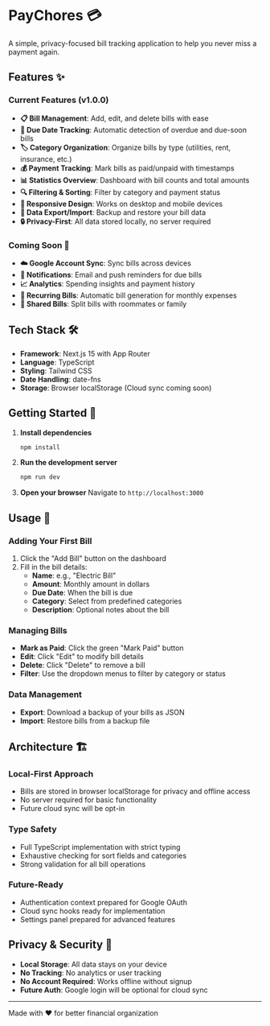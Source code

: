 # PayChores 💳

A simple, privacy-focused bill tracking application to help you never miss a payment again.

## Features ✨

### Current Features (v1.0.0)
- **📋 Bill Management**: Add, edit, and delete bills with ease
- **📅 Due Date Tracking**: Automatic detection of overdue and due-soon bills  
- **🏷️ Category Organization**: Organize bills by type (utilities, rent, insurance, etc.)
- **💰 Payment Tracking**: Mark bills as paid/unpaid with timestamps
- **📊 Statistics Overview**: Dashboard with bill counts and total amounts
- **🔍 Filtering & Sorting**: Filter by category and payment status
- **📱 Responsive Design**: Works on desktop and mobile devices
- **💾 Data Export/Import**: Backup and restore your bill data
- **🔒 Privacy-First**: All data stored locally, no server required

### Coming Soon 🚀
- **☁️ Google Account Sync**: Sync bills across devices
- **🔔 Notifications**: Email and push reminders for due bills
- **📈 Analytics**: Spending insights and payment history
- **🔄 Recurring Bills**: Automatic bill generation for monthly expenses
- **👥 Shared Bills**: Split bills with roommates or family

## Tech Stack 🛠️

- **Framework**: Next.js 15 with App Router
- **Language**: TypeScript
- **Styling**: Tailwind CSS
- **Date Handling**: date-fns
- **Storage**: Browser localStorage (Cloud sync coming soon)

## Getting Started 🚀

1. **Install dependencies**
   ```bash
   npm install
   ```

2. **Run the development server**
   ```bash
   npm run dev
   ```

3. **Open your browser**
   Navigate to `http://localhost:3000`

## Usage 📖

### Adding Your First Bill
1. Click the "Add Bill" button on the dashboard
2. Fill in the bill details:
   - **Name**: e.g., "Electric Bill"
   - **Amount**: Monthly amount in dollars
   - **Due Date**: When the bill is due
   - **Category**: Select from predefined categories
   - **Description**: Optional notes about the bill

### Managing Bills
- **Mark as Paid**: Click the green "Mark Paid" button
- **Edit**: Click "Edit" to modify bill details
- **Delete**: Click "Delete" to remove a bill
- **Filter**: Use the dropdown menus to filter by category or status

### Data Management
- **Export**: Download a backup of your bills as JSON
- **Import**: Restore bills from a backup file

## Architecture 🏗️

### Local-First Approach
- Bills are stored in browser localStorage for privacy and offline access
- No server required for basic functionality
- Future cloud sync will be opt-in

### Type Safety
- Full TypeScript implementation with strict typing
- Exhaustive checking for sort fields and categories
- Strong validation for all bill operations

### Future-Ready
- Authentication context prepared for Google OAuth
- Cloud sync hooks ready for implementation  
- Settings panel prepared for advanced features

## Privacy & Security 🔐

- **Local Storage**: All data stays on your device
- **No Tracking**: No analytics or user tracking
- **No Account Required**: Works offline without signup
- **Future Auth**: Google login will be optional for cloud sync

---

Made with ❤️ for better financial organization